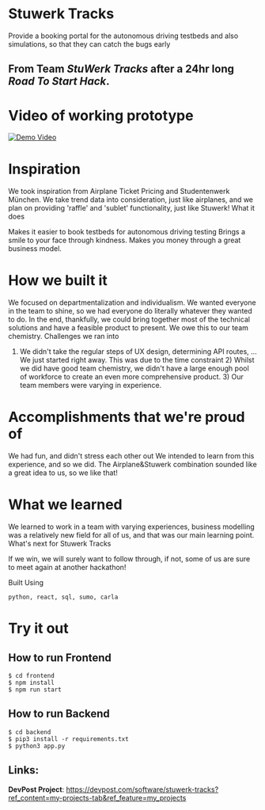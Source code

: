 # Stuwerk Tracks

Provide a booking portal for the autonomous driving testbeds and also simulations, so that they can catch the bugs early

## From Team *StuWerk Tracks* after a 24hr long *Road To Start Hack*.


# Video of working prototype
[![Demo Video](https://img.youtube.com/vi/w5GVZNmyliQ/0.jpg)](https://www.youtube.com/watch?v=w5GVZNmyliQ)


# Inspiration

We took inspiration from Airplane Ticket Pricing and Studentenwerk München. We take trend data into consideration, just like airplanes, and we plan on providing 'raffle' and 'sublet' functionality, just like Stuwerk!
What it does

Makes it easier to book testbeds for autonomous driving testing Brings a smile to your face through kindness. Makes you money through a great business model.

# How we built it

We focused on departmentalization and individualism. We wanted everyone in the team to shine, so we had everyone do literally whatever they wanted to do. In the end, thankfully, we could bring together most of the technical solutions and have a feasible product to present. We owe this to our team chemistry.
Challenges we ran into

1) We didn't take the regular steps of UX design, determining API routes, ... We just started right away. This was due to the time constraint 2) Whilst we did have good team chemistry, we didn't have a large enough pool of workforce to create an even more comprehensive product. 3) Our team members were varying in experience.

# Accomplishments that we're proud of

We had fun, and didn't stress each other out We intended to learn from this experience, and so we did. The Airplane&Stuwerk combination sounded like a great idea to us, so we like that!

# What we learned

We learned to work in a team with varying experiences, business modelling was a relatively new field for all of us, and that was our main learning point.
What's next for Stuwerk Tracks

If we win, we will surely want to follow through, if not, some of us are sure to meet again at another hackathon!

Built Using

    python, react, sql, sumo, carla


# Try it out
## How to run Frontend
```
$ cd frontend
$ npm install
$ npm run start
```

## How to run Backend
``` 
$ cd backend
$ pip3 install -r requirements.txt
$ python3 app.py 
```


## Links: 
**DevPost Project**: https://devpost.com/software/stuwerk-tracks?ref_content=my-projects-tab&ref_feature=my_projects